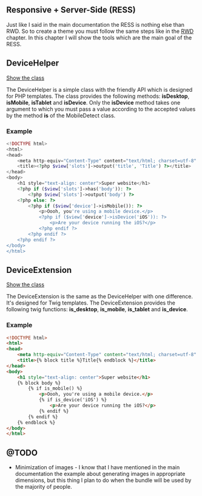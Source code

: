 Responsive + Server-Side (RESS)
-------------------------------

Just like I said in the main documentation the RESS is nothing else than RWD. So to create a theme you must follow the
same steps like in the [RWD](https://github.com/piku235/JungiThemeBundle/tree/master/Resources/doc/rwd.md) chapter. In
this chapter I will show the tools which are the main goal of the RESS.

DeviceHelper
------------

[Show the class](https://github.com/piku235/JungiThemeBundle/blob/master/Helper/DeviceHelper.php)

The DeviceHelper is a simple class with the friendly API which is designed for PHP templates. The class provides the following
methods: **isDesktop**, **isMobile**, **isTablet** and **isDevice**. Only the **isDevice** method takes one argument to
which you must pass a value according to the accepted values by the method **is** of the MobileDetect class.

### Example

```php
<!DOCTYPE html>
<html>
<head>
    <meta http-equiv="Content-Type" content="text/html; charset=utf-8" />
    <title><?php $view['slots']->output('title', 'Title') ?></title>
</head>
<body>
    <h1 style="text-align: center">Super website</h1>
    <?php if ($view['slots']->has('body')): ?>
        <?php $view['slots']->output('body') ?>
    <?php else: ?>
        <?php if ($view['device']->isMobile()): ?>
            <p>Oooh, you're using a mobile device.</p>
            <?php if ($view['device']->isDevice('iOS')): ?>
                <p>Are your device running the iOS?</p>
            <?php endif ?>
        <?php endif ?>
    <?php endif ?>
</body>
</html>
```

DeviceExtension
---------------

[Show the class](https://github.com/piku235/JungiThemeBundle/blob/master/Twig/Extension/DeviceExtension.php)

The DeviceExtension is the same as the DeviceHelper with one difference. It's designed for Twig templates. The DeviceExtension
provides the following twig functions: **is_desktop**, **is_mobile**, **is_tablet** and **is_device**.

### Example

```html
<!DOCTYPE html>
<html>
<head>
    <meta http-equiv="Content-Type" content="text/html; charset=utf-8" />
    <title>{% block title %}Title{% endblock %}</title>
</head>
<body>
    <h1 style="text-align: center">Super website</h1>
    {% block body %}
        {% if is_mobile() %}
            <p>Oooh, you're using a mobile device.</p>
            {% if is_device('iOS') %}
                <p>Are your device running the iOS?</p>
            {% endif %}
        {% endif %}
    {% endblock %}
</body>
</html>
```

@TODO
-----

* Minimization of images - I know that I have mentioned in the main documentation the example about generating images in
appropriate dimensions, but this thing I plan to do when the bundle will be used by the majority of people.